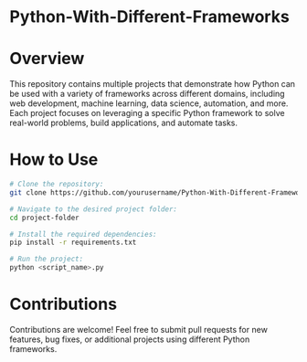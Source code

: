 # Python-With-Different-Frameworks

# Overview
This repository contains multiple projects that demonstrate how Python can be used with a variety of frameworks across different domains, including web development, machine learning, data science, automation, and more. Each project focuses on leveraging a specific Python framework to solve real-world problems, build applications, and automate tasks.

# How to Use
```bash
# Clone the repository:
git clone https://github.com/yourusername/Python-With-Different-Frameworks.git

# Navigate to the desired project folder:
cd project-folder

# Install the required dependencies:
pip install -r requirements.txt

# Run the project:
python <script_name>.py
```
# Contributions
Contributions are welcome! Feel free to submit pull requests for new features, bug fixes, or additional projects using different Python frameworks.
